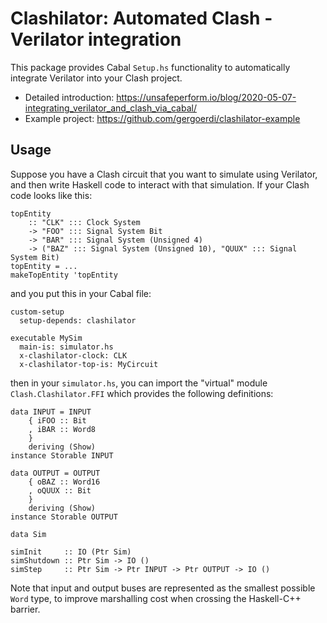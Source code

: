 # Clashilator: Automated Clash - Verilator integration

This package provides Cabal `Setup.hs` functionality to automatically
integrate Verilator into your Clash project.

* Detailed introduction: https://unsafeperform.io/blog/2020-05-07-integrating_verilator_and_clash_via_cabal/
* Example project: https://github.com/gergoerdi/clashilator-example

## Usage

Suppose you have a Clash circuit that you want to simulate using
Verilator, and then write Haskell code to interact with that
simulation. If your Clash code looks like this:

```
topEntity
    :: "CLK" ::: Clock System
    -> "FOO" ::: Signal System Bit
    -> "BAR" ::: Signal System (Unsigned 4)
    -> ("BAZ" ::: Signal System (Unsigned 10), "QUUX" ::: Signal System Bit)
topEntity = ...
makeTopEntity 'topEntity
```

and you put this in your Cabal file:

```
custom-setup
  setup-depends: clashilator

executable MySim
  main-is: simulator.hs
  x-clashilator-clock: CLK
  x-clashilator-top-is: MyCircuit
```

then in your `simulator.hs`, you can import the "virtual" module
`Clash.Clashilator.FFI` which provides the following definitions:

```
data INPUT = INPUT
    { iFOO :: Bit
    , iBAR :: Word8
    }
    deriving (Show)
instance Storable INPUT

data OUTPUT = OUTPUT
    { oBAZ :: Word16
    , oQUUX :: Bit
    }
    deriving (Show)
instance Storable OUTPUT

data Sim

simInit     :: IO (Ptr Sim)
simShutdown :: Ptr Sim -> IO ()
simStep     :: Ptr Sim -> Ptr INPUT -> Ptr OUTPUT -> IO ()
```

Note that input and output buses are represented as the smallest
possible `Word` type, to improve marshalling cost when crossing the
Haskell-C++ barrier.
